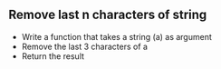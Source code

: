 ## Remove last n characters of string

* Write a function that takes a string (a) as argument
* Remove the last 3 characters of a
* Return the result